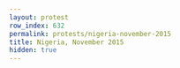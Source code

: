 ```yaml
---
layout: protest
row_index: 632
permalink: protests/nigeria-november-2015
title: Nigeria, November 2015
hidden: true
---
```

